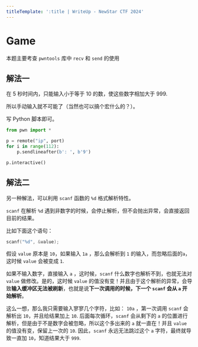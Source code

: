 ```yaml
---
titleTemplate: ':title | WriteUp - NewStar CTF 2024'
---
```

<script setup>
import Container from '@/components/docs/Container.vue'
</script>

# Game

<Container type='tip'>

本题主要考查 `pwntools` 库中 `recv` 和 `send` 的使用
</Container>

## 解法一

在 5 秒时间内，只能输入小于等于 10 的数，使这些数字相加大于 999.

所以手动输入就不可能了（当然也可以搞个宏什么的？）。

写 Python 脚本即可。

```python
from pwn import *

p = remote("ip", port)
for i in range(112):
    p.sendlineafter(b': ', b'9')

p.interactive()
```

## 解法二

另一种解法，可以利用 `scanf` 函数的 `%d` 格式解析特性。

`scanf` 在解析 `%d` 遇到非数字的时候，会停止解析，但不会抛出异常，会直接返回目前的结果。

比如下面这个语句：

```c
scanf("%d", &value);
```

假设 `value` 原本是 `10`，如果输入 `1a` ，那么会解析到 `1` 的输入，而忽略后面的`a`，这时候 `value` 会被变成 `1`.

如果不输入数字，直接输入 `a` ，这时候，`scanf` 什么数字也解析不到，也就无法对 `value` 做修改。是的，这时候 `value` 的值没有变！并且由于这个解析的异常，会导致**输入缓冲区无法被刷新**，也就是说**下一次调用的时候，下一个 `scanf` 会从 `a` 开始解析**。

这么一想，那么我只需要输入寥寥几个字符，比如： `10a` ，第一次调用 `scanf` 会解析出 `10`，并且给结果加上 `10`. 后面每次循环，`scanf` 会从剩下的 `a` 的位置进行解析，但是由于不是数字会被忽略，所以这个多出来的 `a` 就一直在！并且 `value` 的值没有变，保留上一次的 `10`. 因此，`scanf` 永远无法跳过这个 `a` 字符，最终就导致一直加 `10`，知道结果大于 `999`.
